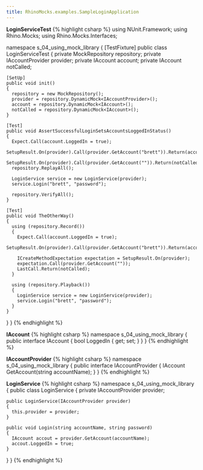 ```yaml
---
title: RhinoMocks.examples.SampleLoginApplication
---
```

**LoginServiceTest**
{% highlight csharp %}
using NUnit.Framework;
using Rhino.Mocks;
using Rhino.Mocks.Interfaces;

namespace s_04_using_mock_library
{
  [TestFixture]
  public class LoginServiceTest
  {
    private MockRepository repository;
    private IAccountProvider provider;
    private IAccount account;
    private IAccount notCalled;

    [SetUp]
    public void init()
    {
      repository = new MockRepository();
      provider = repository.DynamicMock<IAccountProvider>();
      account = repository.DynamicMock<IAccount>();
      notCalled = repository.DynamicMock<IAccount>();
    }

    [Test]
    public void AssertSuccessfulLoginSetsAccountsLoggedInStatus()
    {
      Expect.Call(account.LoggedIn = true);
      SetupResult.On(provider).Call(provider.GetAccount("brett")).Return(account);
      SetupResult.On(provider).Call(provider.GetAccount("")).Return(notCalled);
      repository.ReplayAll();

      LoginService service = new LoginService(provider);
      service.Login("brett", "password");

      repository.VerifyAll();
    }

    [Test]
    public void TheOtherWay()
    {
      using (repository.Record())
      {
        Expect.Call(account.LoggedIn = true);
        SetupResult.On(provider).Call(provider.GetAccount("brett")).Return(account);

        ICreateMethodExpectation expectation = SetupResult.On(provider);
        expectation.Call(provider.GetAccount(""));
        LastCall.Return(notCalled);
      }

      using (repository.Playback())
      {
        LoginService service = new LoginService(provider);
        service.Login("brett", "password");
      }
    }
  }
}
{% endhighlight %}

**IAccount**
{% highlight csharp %}
namespace s_04_using_mock_library
{
  public interface IAccount
  {
    bool LoggedIn { get; set; }
  }
}
{% endhighlight %}

**IAccountProvider**
{% highlight csharp %}
namespace s_04_using_mock_library
{
  public interface IAccountProvider
  {
    IAccount GetAccount(string accountName);
  }
}
{% endhighlight %}

**LoginService**
{% highlight csharp %}
namespace s_04_using_mock_library
{
  public class LoginService
  {
    private IAccountProvider provider;

    public LoginService(IAccountProvider provider)
    {
      this.provider = provider;
    }

    public void Login(string accountName, string password)
    {
      IAccount accout = provider.GetAccount(accountName);
      accout.LoggedIn = true;
    }
  }
}
{% endhighlight %}
 
